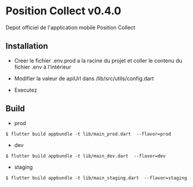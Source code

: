 # Position Collect v0.4.0

Depot officiel de l'application mobile Position Collect

## Installation

- Creer le fichier .env.prod a la racine du projet et coller le contenu du fichier .env à l'intérieur

- Modifier la valeur de apiUrl dans /lib/src/utils/config.dart

- Executez

## Build

- prod

```
$ flutter build appbundle -t lib/main_prod.dart  --flavor=prod
```

- dev

```
$ flutter build appbundle -t lib/main_dev.dart  --flavor=dev
```

- staging

```
$ flutter build appbundle -t lib/main_staging.dart  --flavor=staging
```
